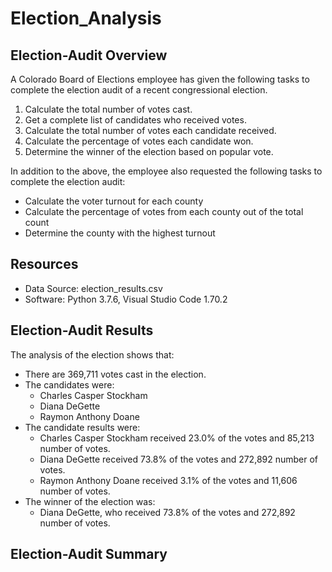 # Election_Analysis

## Election-Audit Overview
A Colorado Board of Elections employee has given the following tasks to complete the election audit of a recent congressional election.
1. Calculate the total number of votes cast.
2. Get a complete list of candidates who received votes.
3. Calculate the total number of votes each candidate received.
4. Calculate the percentage of votes each candidate won.
5. Determine the winner of the election based on popular vote.  

In addition to the above, the employee also requested the following tasks to complete the election audit:
- Calculate the voter turnout for each county
- Calculate the percentage of votes from each county out of the total count
- Determine the county with the highest turnout

## Resources
- Data Source: election_results.csv
- Software: Python 3.7.6, Visual Studio Code 1.70.2

## Election-Audit Results
The analysis of the election shows that:
- There are 369,711 votes cast in the election.
- The candidates were:
  - Charles Casper Stockham
  - Diana DeGette
  - Raymon Anthony Doane
- The candidate results were:
  - Charles Casper Stockham received 23.0% of the votes and 85,213 number of votes.
  - Diana DeGette received 73.8% of the votes and 272,892 number of votes.
  - Raymon Anthony Doane received 3.1% of the votes and 11,606 number of votes.
- The winner of the election was:
  - Diana DeGette, who received 73.8% of the votes and 272,892 number of votes.

## Election-Audit Summary
